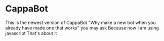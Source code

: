 # CappaBot
This is the newest version of CappaBot
"Why make a new bot when you already have made one that works" you may ask
Because now I am using javascript
That's about it
